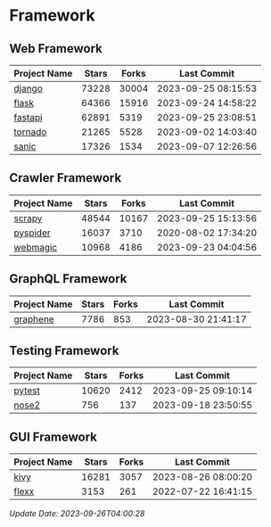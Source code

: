 # Framework

## Web Framework
| Project Name | Stars | Forks | Last Commit |
| ------------ | ----- | ----- | ----------- |
| [django](https://github.com/django/django) | 73228 | 30004 | 2023-09-25 08:15:53 |
| [flask](https://github.com/pallets/flask) | 64366 | 15916 | 2023-09-24 14:58:22 |
| [fastapi](https://github.com/tiangolo/fastapi) | 62891 | 5319 | 2023-09-25 23:08:51 |
| [tornado](https://github.com/tornadoweb/tornado) | 21265 | 5528 | 2023-09-02 14:03:40 |
| [sanic](https://github.com/sanic-org/sanic) | 17326 | 1534 | 2023-09-07 12:26:56 |

## Crawler Framework
| Project Name | Stars | Forks | Last Commit |
| ------------ | ----- | ----- | ----------- |
| [scrapy](https://github.com/scrapy/scrapy) | 48544 | 10167 | 2023-09-25 15:13:56 |
| [pyspider](https://github.com/binux/pyspider) | 16037 | 3710 | 2020-08-02 17:34:20 |
| [webmagic](https://github.com/code4craft/webmagic) | 10968 | 4186 | 2023-09-23 04:04:56 |

## GraphQL Framework
| Project Name | Stars | Forks | Last Commit |
| ------------ | ----- | ----- | ----------- |
| [graphene](https://github.com/graphql-python/graphene) | 7786 | 853 | 2023-08-30 21:41:17 |

## Testing Framework
| Project Name | Stars | Forks | Last Commit |
| ------------ | ----- | ----- | ----------- |
| [pytest](https://github.com/pytest-dev/pytest) | 10620 | 2412 | 2023-09-25 09:10:14 |
| [nose2](https://github.com/nose-devs/nose2) | 756 | 137 | 2023-09-18 23:50:55 |

## GUI Framework
| Project Name | Stars | Forks | Last Commit |
| ------------ | ----- | ----- | ----------- |
| [kivy](https://github.com/kivy/kivy) | 16281 | 3057 | 2023-08-26 08:00:20 |
| [flexx](https://github.com/flexxui/flexx) | 3153 | 261 | 2022-07-22 16:41:15 |

*Update Date: 2023-09-26T04:00:28*